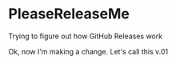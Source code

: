# PleaseReleaseMe
Trying to figure out how GitHub Releases work

Ok, now I'm making a change.  Let's call this v.01

